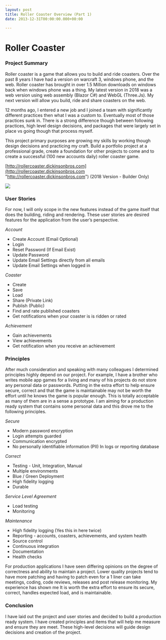 ```yaml
---
layout: post
title: Roller Coaster Overview (Part 1)
date: 2013-12-31T00:00:00.000+00:00

---
```

# Roller Coaster

### Project Summary

Roller coaster is a game that allows you to build and ride coasters. Over the past 8 years I have had a version on warcraft 3, windows phone, and the web. Roller coaster has brought in over 1.5 Million downloads on windows back when windows phone was a thing. My latest version in 2018 was a web version using web assembly (Blazor C#) and WebGL (Three.Js). My next version will allow you build, ride and share coasters on the web.

12 months ago, I entered a new job and I joined a team with significantly different practices then what I was a custom to. Eventually most of those practices sunk in. There is a strong difference though between following practices, high level design decisions, and packages that were largely set in place vs going though that process myself.

This project primary purposes are growing my skills by working though design decisions and practicing my craft. Build a portfolio project at a professional grade, create a foundation for other projects to come and to create a successful (100 new accounts daily) roller coaster game.

[http://rollercoaster.dickinsonbros.com](http://rollercoaster.dickinsonbros.com "http://rollercoaster.dickinsonbros.com") (2018 Version - Builder Only)

![](/uploads/Tracks.PNG)

### User Stories

For now, I will only scope in the new features instead of the game itself that does the building, riding and rendering. These user stories are desired features for the application from the user’s perspective.

_Account_

* Create Account (Email Optional)
* Login
* Reset Password (If Email Exist)
* Update Password
* Update Email Settings directly from all emails
* Update Email Settings when logged in

_Coaster_

* Create
* Save
* Load
* Share (Private Link)
* Publish (Public)
* Find and rate published coasters
* Get notifications when your coaster is is ridden or rated

_Achievement_

* Gain achievements
* View achievements
* Get notification when you receive an achievement

### Principles

After much consideration and speaking with many colleagues I determined principles highly depend on our project. For example, I have a brother who writes mobile app games for a living and many of his projects do not store any personal data or passwords. Putting in the extra effort to help ensure secure, correct and that the game is maintainable may not be worth the effort until he knows the game is popular enough. This is totally acceptable as many of them are in a sense a prototype. I am aiming for a production ready system that contains some personal data and this drove me to the following principles.

_Secure_

* Modern password encryption
* Login attempts guarded
* Communication encrypted
* No personally identifiable information (PII) In logs or reporting database

_Correct_

* Testing - Unit, Integration, Manual
* Multiple environments
* Blue / Green Deployment
* High fidelity logging
* Durable

_Service Level Agreement_

* Load testing
* Monitoring

_Maintenance_

* High fidelity logging (Yes this in here twice)
* Reporting - accounts, coasters, achievements, and system health
* Source control
* Continuous integration
* Documentation
* Health checks

For production applications I have seen differing opinions on the degree of correctness and ability to maintain a project. Lower quality projects tend to have more patching and having to patch even for a 1 liner can take meetings, coding, code reviews, releases and post release monitoring. My experience has shown me It is worth the extra effort to ensure its secure, correct, handles expected load, and is maintainable.

### Conclusion

I have laid out the project and user stories and decided to build a production ready system. I have created principles and items that will help me measure and ensure they are meet. These high-level decisions will guide design decisions and creation of the project.